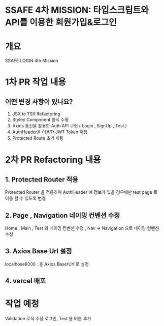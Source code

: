 # SSAFE 4차 MISSION: 타입스크립트와 API를 이용한 회원가입&로그인

# 개요
SSAFE LOGIN 4th Mission

# 1차 PR 작업 내용
## 어떤 변경 사항이 있나요?
1. JSX to TSX Refactoring
2. Styled Component 양식 수정
3. Axios 통신을 활용한 Auth API 구현 ( Login , SignUp , Test )
4. AuthHeader을 이용한 JWT Token 저장
5. Protected Route 초기 세팅

# 2차 PR Refactoring 내용
## 1. Protected Router 적용
Protected Router 을 적용하여 AuthHeader 에 정보가 있을 경우에만 test page 로 이동 할 수 있도록 변경
## 2. Page , Navigation 네이밍 컨벤션 수정
Home , Main , Test 의 네이밍 컨벤션 수정 , Nav -> Navigation 으로 네이밍 컨벤션 수정
## 3. Axios Base Url 설정
localhose8000 : 을 Axios BaserUrl 로 설정
## 4. vercel 배포

# 작업 예정
Validation 로직 수정
로그인, Test 용 버튼 추가
